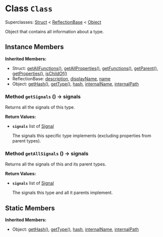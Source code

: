 # Class <code>Class</code>

Superclasses: <a href="Struct.md">Struct</a> < <a href="ReflectionBase.md">ReflectionBase</a> < <a href="Object.md">Object</a>

Object that contains all information about a type.
## Instance Members
<b>Inherited Members:</b>
- Struct: <a href="Struct.md#getAllFunctions">getAllFunctions()</a>, <a href="Struct.md#getAllProperties">getAllProperties()</a>, <a href="Struct.md#getFunctions">getFunctions()</a>, <a href="Struct.md#getParent">getParent()</a>, <a href="Struct.md#getProperties">getProperties()</a>, <a href="Struct.md#isChildOf">isChildOf()</a>
- ReflectionBase: <a href="ReflectionBase.md#description">description</a>, <a href="ReflectionBase.md#displayName">displayName</a>, <a href="ReflectionBase.md#name">name</a>
- Object: <a href="Object.md#getHash">getHash()</a>, <a href="Object.md#getType">getType()</a>, <a href="Object.md#hash">hash</a>, <a href="Object.md#internalName">internalName</a>, <a href="Object.md#internalPath">internalPath</a>
### Method <code>getSignals</code> () → signals
Returns all the signals of this type.

<b>Return Values:</b>

- <code><b>signals</b></code> list of <a href="Signal.md">Signal</a>

  The signals this specific type implements (excluding properties from parent types).
### Method <code>getAllSignals</code> () → signals
Returns all the signals of this and its parent types.

<b>Return Values:</b>

- <code><b>signals</b></code> list of <a href="Signal.md">Signal</a>

  The signals this type and all it parents implement.
## Static Members
<b>Inherited Members:</b>
- Object: <a href="Object.md#getHash">getHash()</a>, <a href="Object.md#getType">getType()</a>, <a href="Object.md#hash">hash</a>, <a href="Object.md#internalName">internalName</a>, <a href="Object.md#internalPath">internalPath</a>